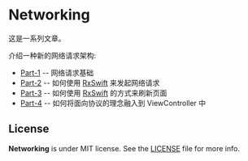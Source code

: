 # Networking

这是一系列文章。

介绍一种新的网络请求架构:

* [Part-1](https://github.com/beeth0ven/Networking/blob/master/Documents/Part-1.md)  -- 网络请求基础
* [Part-2](https://github.com/beeth0ven/Networking/blob/master/Documents/Part-2.md)  -- 如何使用 [RxSwift](https://github.com/ReactiveX/RxSwift) 来发起网络请求
* [Part-3](https://github.com/beeth0ven/Networking/blob/master/Documents/Part-3.md)  -- 如何使用 [RxSwift](https://github.com/ReactiveX/RxSwift) 的方式来刷新页面
* [Part-4](https://github.com/beeth0ven/Networking/blob/master/Documents/Part-4.md)  -- 如何将面向协议的理念融入到 ViewController 中

License
-------

**Networking** is under MIT license. See the [LICENSE](LICENSE) file for more info.
 


